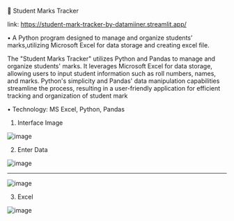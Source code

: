 📝 Student Marks Tracker

link: https://student-mark-tracker-by-datamiiner.streamlit.app/

• A Python program designed to manage and organize students’ marks,utilizing Microsoft Excel for data storage and creating excel file.

The "Student Marks Tracker" utilizes Python and Pandas to manage and organize students' marks. 
It leverages Microsoft Excel for data storage, allowing users to input student information such as roll numbers, names, and marks.
Python's simplicity and Pandas' data manipulation capabilities streamline the process, resulting in a user-friendly application for efficient tracking and organization of student mark

• Technology: MS Excel, Python, Pandas

1. Interface Image

![image](https://github.com/DataMiiner/student_mark_tracker/assets/149947298/a34453d4-9af3-418e-ae57-8c66a1aa5bd1)


2. Enter Data

![image](https://github.com/DataMiiner/student_mark_tracker/assets/149947298/e25f7832-79c1-4db4-b468-0fda18543363)

----------------------------------------------------------------------------------------------------------------

![image](https://github.com/DataMiiner/student_mark_tracker/assets/149947298/36934687-1ea0-4c55-a3ec-70971652d177)

3. Excel

![image](https://github.com/DataMiiner/student_mark_tracker/assets/149947298/f3d06bf8-4d37-4db6-9683-c9c3c88c0133)


